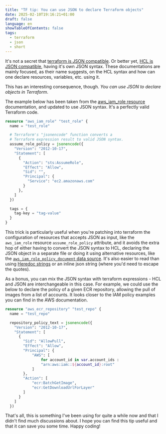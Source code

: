 ```yaml
---
title: "TF tip: You can use JSON to declare Terraform objects"
date: 2025-02-10T19:16:21+01:00
draft: false
language: en
showTableOfContents: false
tags:
  - terraform
  - json
  - short
---
```


It's not a secret that [terraform is JSON compatible](https://developer.hashicorp.com/terraform/language/syntax/json). Or better yet, [HCL is JSON compatible](https://github.com/hashicorp/hcl/blob/main/json/spec.md), having it's own JSON syntax. These documentations are mainly focused, as their name suggests, on the HCL syntax and how can one declare resources, variables, etc. using it.

This has an interesting consequence, though. _You can use JSON to declare objects in Terraform_.

The example below has been taken from the [aws_iam_role resource](https://registry.terraform.io/providers/hashicorp/aws/latest/docs/resources/iam_role) documentation, and updated to use JSON syntax. It's a perfectly valid Terraform code.

```terraform
resource "aws_iam_role" "test_role" {
  name = "test_role"

  # Terraform's "jsonencode" function converts a
  # Terraform expression result to valid JSON syntax.
  assume_role_policy = jsonencode({
    "Version": "2012-10-17",
    "Statement": [
      {
        "Action": "sts:AssumeRole",
        "Effect": "Allow",
        "Sid": "",
        "Principal": {
          "Service": "ec2.amazonaws.com"
        }
      },
    ]
  })

  tags = {
    tag-key = "tag-value"
  }
}
```

This trick is particularly useful when you're patching into terraform the configuration of resources that accepts JSON as input, like the `aws_iam_role` resource `assume_role_policy` attribute, and it avoids the extra hop of either having to convert the JSON syntax to HCL, declaring the JSON object in a separate file or doing it using alternative resources, like the [`aws_iam_role_policy_document` data source](https://registry.terraform.io/providers/hashicorp/aws/latest/docs/data-sources/iam_policy_document). It's also easier to read than using [Heredoc strings](http://developer.hashicorp.com/terraform/language/expressions/strings#heredoc-strings) or an inline json string (where you'd need to escape the quotes).

As a bonus, you can mix the JSON syntax with terraform expressions - HCL and JSON are interchangeable in this case. For example, we could use the below to declare the policy of a given ECR repository, allowing the pull of images from a list of accounts. It looks closer to the IAM policy examples you can find in the AWS documentation.


```terraform
resource "aws_ecr_repository" "test_repo" {
  name = "test_repo"

  repository_policy_text = jsonencode({
    "Version": "2012-10-17",
    "Statement": [
      {
        "Sid": "AllowPull",
        "Effect": "Allow",
        "Principal": {
            "AWS": [
                for account_id in var.account_ids :
                "arn:aws:iam::${account_id}:root"
            ]
        },
        "Action": [
            "ecr:BatchGetImage",
            "ecr:GetDownloadUrlForLayer"
        ]
      }
    ]
  })
```

That's all, this is something I've been using for quite a while now and that I didn't find much discussions about. I hope you can find this tip useful and that it can save you some time. Happy coding!
